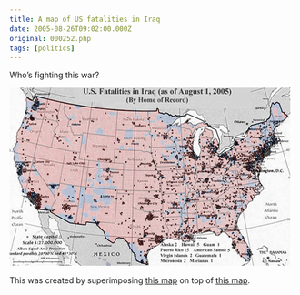 ```yaml
---
title: A map of US fatalities in Iraq
date: 2005-08-26T09:02:00.000Z
original: 000252.php
tags: [politics]
---
```


Who’s fighting this war?

<p class="polaroid" style="--deg: -2deg"><img src="./fatalities-map.jpg" /></p>

This was created by superimposing <a href="http://icasualties.org/oif/US_CITY.aspx">this map</a> on top of <a href="http://www.usatoday.com/news/politicselections/vote2004/countymap.htm">this map</a>.
